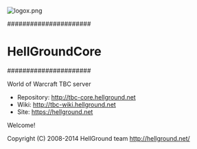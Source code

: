 ![logox.png](https://bitbucket.org/repo/Xjqaeg/images/1264307093-logox.png)

######################
#   HellGroundCore   #
######################

World of Warcraft TBC server

* Repository: http://tbc-core.hellground.net
* Wiki: http://tbc-wiki.hellground.net
* Site: https://hellground.net

Welcome!





Copyright (C) 2008-2014 HellGround team <http://hellground.net/>